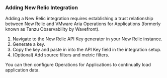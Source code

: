 ### Adding New Relic Integration

Adding a New Relic integration requires establishing a trust relationship between New Relic and VMware Aria Operations for Applications (formerly known as Tanzu Observability by Wavefront).


1. Navigate to the New Relic API Key generator in your New Relic instance.
2. Generate a key.
3. Copy the key and paste in into the API Key field in the integration setup.
4. (Optional) Add source filters and metric filters.

You can then configure Operations for Applications to continually load application data.
